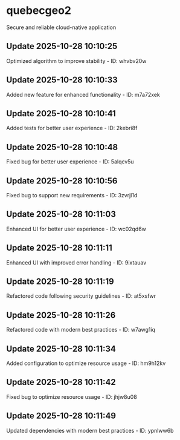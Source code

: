 # quebecgeo2
Secure and reliable cloud-native application

## Update 2025-10-28 10:10:25
Optimized algorithm to improve stability - ID: whvbv20w


## Update 2025-10-28 10:10:33
Added new feature for enhanced functionality - ID: m7a72xek


## Update 2025-10-28 10:10:41
Added tests for better user experience - ID: 2kebri8f


## Update 2025-10-28 10:10:48
Fixed bug for better user experience - ID: 5alqcv5u


## Update 2025-10-28 10:10:56
Fixed bug to support new requirements - ID: 3zvrjl1d


## Update 2025-10-28 10:11:03
Enhanced UI for better user experience - ID: wc02qd6w


## Update 2025-10-28 10:11:11
Enhanced UI with improved error handling - ID: 9ixtauav


## Update 2025-10-28 10:11:19
Refactored code following security guidelines - ID: at5xsfwr


## Update 2025-10-28 10:11:26
Refactored code with modern best practices - ID: w7awg1iq


## Update 2025-10-28 10:11:34
Added configuration to optimize resource usage - ID: hm9h12kv


## Update 2025-10-28 10:11:42
Fixed bug to optimize resource usage - ID: jhjw8u08


## Update 2025-10-28 10:11:49
Updated dependencies with modern best practices - ID: ypnlww6b

